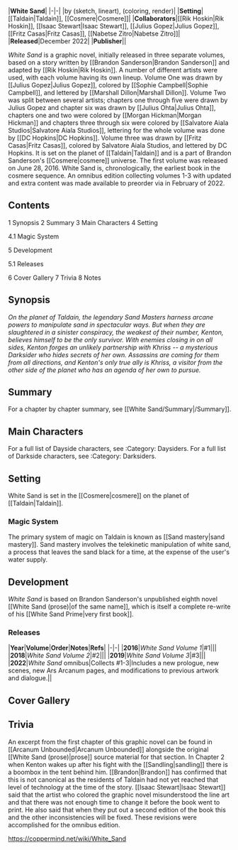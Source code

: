 |**White Sand**|
|-|-|
|by  (sketch, lineart),  (coloring, render)|
|**Setting**|[[Taldain\|Taldain]], [[Cosmere\|Cosmere]]|
|**Collaborators**|[[Rik Hoskin\|Rik Hoskin]], [[Isaac Stewart\|Isaac Stewart]], [[Julius Gopez\|Julius Gopez]], [[Fritz Casas\|Fritz Casas]], [[Nabetse Zitro\|Nabetse Zitro]]|
|**Released**|December 2022|
|**Publisher**||

*White Sand* is a graphic novel, initially released in three separate volumes, based on a story written by [[Brandon Sanderson\|Brandon Sanderson]] and adapted by [[Rik Hoskin\|Rik Hoskin]]. A number of different artists were used, with each volume having its own lineup. Volume One was drawn by [[Julius Gopez\|Julius Gopez]], colored by [[Sophie Campbell\|Sophie Campbell]], and lettered by [[Marshall Dillon\|Marshall Dillon]]. Volume Two was split between several artists; chapters one through five were drawn by Julius Gopez and chapter six was drawn by [[Julius Ohta\|Julius Ohta]], chapters one and two were colored by [[Morgan Hickman\|Morgan Hickman]] and chapters three through six were colored by [[Salvatore Aiala Studios\|Salvatore Aiala Studios]], lettering for the whole volume was done by [[DC Hopkins\|DC Hopkins]]. Volume three was drawn by [[Fritz Casas\|Fritz Casas]], colored by Salvatore Aiala Studios, and lettered by DC Hopkins. It is set on the planet of [[Taldain\|Taldain]] and is a part of Brandon Sanderson's [[Cosmere\|cosmere]] universe. The first volume was released on June 28, 2016. White Sand is, chronologically, the earliest book in the cosmere sequence.
An omnibus edition collecting volumes 1-3 with updated and extra content was made available to preorder via  in February of 2022.

## Contents

1 Synopsis
2 Summary
3 Main Characters
4 Setting

4.1 Magic System


5 Development

5.1 Releases


6 Cover Gallery
7 Trivia
8 Notes


## Synopsis
*On the planet of Taldain, the legendary Sand Masters harness arcane powers to manipulate sand in spectacular ways. But when they are slaughtered in a sinister conspiracy, the weakest of their number, Kenton, believes himself to be the only survivor. With enemies closing in on all sides, Kenton forges an unlikely partnership with Khriss -- a mysterious Darksider who hides secrets of her own. Assassins are coming for them from all directions, and Kenton's only true ally is Khriss, a visitor from the other side of the planet who has an agenda of her own to pursue.*

## Summary
For a chapter by chapter summary, see [[White Sand/Summary\|/Summary]].
## Main Characters
For a full list of Dayside characters, see :Category: Daysiders.
For a full list of Darkside characters, see :Category: Darksiders.

## Setting
White Sand is set in the [[Cosmere\|cosmere]] on the planet of [[Taldain\|Taldain]].

### Magic System
The primary system of magic on Taldain is known as [[Sand mastery\|sand mastery]]. Sand mastery involves the telekinetic manipulation of white sand, a process that leaves the sand black for a time, at the expense of the user's water supply.

## Development
*White Sand* is based on Brandon Sanderson's unpublished eighth novel [[White Sand (prose)\|of the same name]], which is itself a complete re-write of his [[White Sand Prime\|very first book]].

### Releases
|**Year**|**Volume**|**Order**|**Notes**|**Refs**|
|-|-|
|**2016**|*White Sand Volume 1*|#1|||
|**2018**|*White Sand Volume 2*|#2|||
|**2019**|*White Sand Volume 3*|#3|||
|**2022**|*White Sand* omnibus|Collects #1-3|Includes a new prologue, new scenes, new Ars Arcanum pages, and modifications to previous artwork and dialogue.||

## Cover Gallery

















## Trivia
An excerpt from the first chapter of this graphic novel can be found in [[Arcanum Unbounded\|Arcanum Unbounded]] alongside the original [[White Sand (prose)\|prose]] source material for that section.
In Chapter 2 when Kenton wakes up after his fight with the [[Sandling\|sandling]] there is a boombox in the tent behind him. [[Brandon\|Brandon]] has confirmed that this is not canonical as the residents of Taldain had not yet reached that level of technology at the time of the story. [[Isaac Stewart\|Isaac Stewart]] said that the artist who colored the graphic novel misunderstood the line art and that there was not enough time to change it before the book went to print. He also said that when they put out a second edition of the book this and the other inconsistencies will be fixed. These revisions were accomplished for the omnibus edition.


https://coppermind.net/wiki/White_Sand